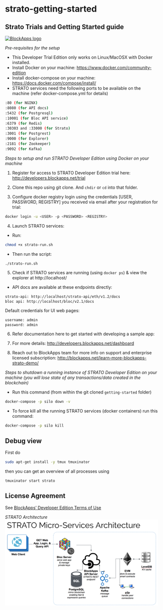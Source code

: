 # strato-getting-started

Strato Trials and Getting Started guide
-----------------
[![BlockApps logo](http://blockapps.net/img/logo_cropped.png)](http://blockapps.net)

*Pre-requisites for the setup*
- This Developer Trial Edition only works on Linux/MacOSX with Docker installed.
- Install Docker on your machine: https://www.docker.com/community-edition
- Install docker-compose on your machine: https://docs.docker.com/compose/install/
- STRATO services need the following ports to be available on the machine (refer docker-compose.yml for details)
```bash
:80 (for NGINX)
:8080 (for API docs)
:5432 (for Postgresql)
:10001 (for Bloc API service)
:6379 (for Redis)
:30303 and :33000 (for Strato)
:3001 (for Postgrest)
:9000 (for Explorer)
:2181 (for Zookeeper)
:9092 (for Kafka)
```

*Steps to setup and run STRATO Developer Edition using Docker on your machine*

1) Register for access to STRATO Developer Edition trial here: http://developers.blockapps.net/trial

2) Clone this repo using git clone. And `chdir` or `cd` into that folder.

3) Configure docker registry login using the credentials [USER, PASSWORD, REGISTRY] you received via email after your registration for trial: 
```bash
docker login -u <USER> -p <PASSWORD> <REGISTRY> 
```
4) Launch STRATO services:
- Run: 
```bash
chmod +x strato-run.sh 
```
- Then run the script: 
```bash
./strato-run.sh
```
 
5) Check if STRATO services are running (using `docker ps`) & view the explorer at http://localhost/

- API docs are available at these endpoints directly:
```
strato-api: http://localhost/strato-api/eth/v1.2/docs
bloc api: http://localhost/bloc/v2.1/docs
```
Default credentials for UI web pages:
```
username: admin
password: admin
```

6) Refer documentation here to get started with developing a sample app: <TBD>

7) For more details: http://developers.blockapps.net/dashboard

8) Reach out to BlockApps team for more info on support and enterprise licensed subscription: http://blockapps.net/learn-more-blockapps-strato-demo/

*Steps to shutdown a running instance of STRATO Developer Edition on your machine (you will lose state of any  transactions/data created in the blockchain)*
- Run this command (from within the git cloned `getting-started` folder)
```bash
docker-compose -p silo down -v 
```
- To force kill all the running STRATO services (docker containers) run this command:
```bash
docker-compose -p silo kill
```

Debug view
----------

First do 
```bash
sudo apt-get install -y tmux tmuxinator
```

then you can get an overview of all processes using

```bash
tmuxinator start strato
```

License Agreement
-----------------
See [BlockApps’ Developer Edition Terms of Use](http://developers.blockapps.net/trial-license)


*STRATO Architecture*
![Alt text](STRATO-Architecture.png?raw=true "STRATO-Architecture")
